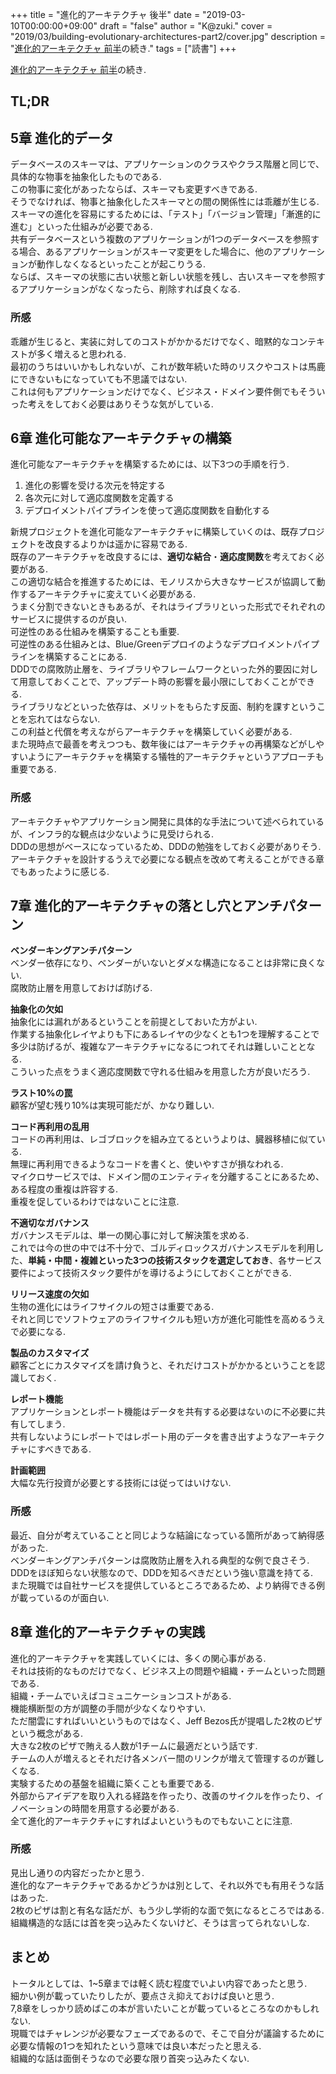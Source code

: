 +++
title = "進化的アーキテクチャ 後半"
date = "2019-03-10T00:00:00+09:00"
draft = "false"
author = "K@zuki."
cover = "2019/03/building-evolutionary-architectures-part2/cover.jpg"
description = "[進化的アーキテクチャ 前半](https://www.khasegawa.net/posts/2019/03/building-evolutionary-architectures/)の続き."
tags = ["読書"]
+++

[進化的アーキテクチャ 前半](https://www.khasegawa.net/posts/2019/03/building-evolutionary-architectures/)の続き.

## TL;DR

## 5章 進化的データ
データベースのスキーマは、アプリケーションのクラスやクラス階層と同じで、具体的な物事を抽象化したものである.  
この物事に変化があったならば、スキーマも変更すべきである.  
そうでなければ、物事と抽象化したスキーマとの間の関係性には乖離が生じる.  
スキーマの進化を容易にするためには、「テスト」「バージョン管理」「漸進的に進む」といった仕組みが必要である.  
共有データベースという複数のアプリケーションが1つのデータベースを参照する場合、あるアプリケーションがスキーマ変更をした場合に、他のアプリケーションが動作しなくなるといったことが起こりうる.  
ならば、スキーマの状態に古い状態と新しい状態を残し、古いスキーマを参照するアプリケーションがなくなったら、削除すれば良くなる.  

### 所感
乖離が生じると、実装に対してのコストがかかるだけでなく、暗黙的なコンテキストが多く増えると思われる.  
最初のうちはいいかもしれないが、これが数年続いた時のリスクやコストは馬鹿にできないもになっていても不思議ではない.  
これは何もアプリケーションだけでなく、ビジネス・ドメイン要件側でもそういった考えをしておく必要はありそうな気がしている.  

## 6章 進化可能なアーキテクチャの構築
進化可能なアーキテクチャを構築するためには、以下3つの手順を行う.  

1. 進化の影響を受ける次元を特定する
2. 各次元に対して適応度関数を定義する
3. デプロイメントパイプラインを使って適応度関数を自動化する

新規プロジェクトを進化可能なアーキテクチャに構築していくのは、既存プロジェクトを改良するよりかは遥かに容易である.  
既存のアーキテクチャを改良するには、**適切な結合**・**適応度関数**を考えておく必要がある.  
この適切な結合を推進するためには、モノリスから大きなサービスが協調して動作するアーキテクチャに変えていく必要がある.  
うまく分割できないときもあるが、それはライブラリといった形式でそれぞれのサービスに提供するのが良い.  
可逆性のある仕組みを構築することも重要.  
可逆性のある仕組みとは、Blue/Greenデプロイのようなデプロイメントパイプラインを構築することにある.  
DDDでの腐敗防止層を、ライブラリやフレームワークといった外的要因に対して用意しておくことで、アップデート時の影響を最小限にしておくことができる.  
ライブラリなどといった依存は、メリットをもらたす反面、制約を課すということを忘れてはならない.  
この利益と代償を考えながらアーキテクチャを構築していく必要がある.  
また現時点で最善を考えつつも、数年後にはアーキテクチャの再構築などがしやすいようにアーキテクチャを構築する犠牲的アーキテクチャというアプローチも重要である.  

### 所感
アーキテクチャやアプリケーション開発に具体的な手法について述べられているが、インフラ的な観点は少ないように見受けられる.  
DDDの思想がベースになっているため、DDDの勉強をしておく必要がありそう.  
アーキテクチャを設計するうえで必要になる観点を改めて考えることができる章でもあったように感じる.  

## 7章 進化的アーキテクチャの落とし穴とアンチパターン
**ベンダーキングアンチパターン**  
ベンダー依存になり、ベンダーがいないとダメな構造になることは非常に良くない.  
腐敗防止層を用意しておけば防げる.  

**抽象化の欠如**  
抽象化には漏れがあるということを前提としておいた方がよい.  
作業する抽象化レイヤよりも下にあるレイヤの少なくとも1つを理解することで多少は防げるが、複雑なアーキテクチャになるにつれてそれは難しいこととなる.  
こういった点をうまく適応度関数で守れる仕組みを用意した方が良いだろう.  

**ラスト10%の罠**  
顧客が望む残り10%は実現可能だが、かなり難しい.  

**コード再利用の乱用**  
コードの再利用は、レゴブロックを組み立てるというよりは、臓器移植に似ている.  
無理に再利用できるようなコードを書くと、使いやすさが損なわれる.  
マイクロサービスでは、ドメイン間のエンティティを分離することにあるため、ある程度の重複は許容する.  
重複を促しているわけではないことに注意.  

**不適切なガバナンス**  
ガバナンスモデルは、単一の関心事に対して解決策を求める.  
これでは今の世の中では不十分で、ゴルディロックスガバナンスモデルを利用した、**単純・中間・複雑といった3つの技術スタックを選定しておき**、各サービス要件によって技術スタック要件がを導けるようにしておくことができる.  

**リリース速度の欠如**  
生物の進化にはライフサイクルの短さは重要である.  
それと同じでソフトウェアのライフサイクルも短い方が進化可能性を高めるうえで必要になる.  

**製品のカスタマイズ**  
顧客ごとにカスタマイズを請け負うと、それだけコストがかかるということを認識しておく.  

**レポート機能**  
アプリケーションとレポート機能はデータを共有する必要はないのに不必要に共有してしまう.  
共有しないようにレポートではレポート用のデータを書き出すようなアーキテクチャにすべきである.  

**計画範囲**  
大幅な先行投資が必要とする技術には従ってはいけない.  

### 所感
最近、自分が考えていることと同じような結論になっている箇所があって納得感があった.   
ベンダーキングアンチパターンは腐敗防止層を入れる典型的な例で良さそう.  
DDDをほぼ知らない状態なので、DDDを知るべきだという強い意識を持てる.  
また現職では自社サービスを提供しているところであるため、より納得できる例が載っているのが面白い.  

## 8章 進化的アーキテクチャの実践
進化的アーキテクチャを実践していくには、多くの関心事がある.  
それは技術的なものだけでなく、ビジネス上の問題や組織・チームといった問題である.  
組織・チームでいえばコミュニケーションコストがある.  
機能横断型の方が調整の手間が少なくなりやすい.  
ただ闇雲にすればいいというものではなく、Jeff Bezos氏が提唱した2枚のピザという概念がある.  
大きな2枚のピザで賄える人数が1チームに最適だという話です.  
チームの人が増えるとそれだけ各メンバー間のリンクが増えて管理するのが難しくなる.  
実験するための基盤を組織に築くことも重要である.  
外部からアイデアを取り入れる経路を作ったり、改善のサイクルを作ったり、イノベーションの時間を用意する必要がある.  
全て進化的アーキテクチャにすればよいというものでもないことに注意.  

### 所感
見出し通りの内容だったかと思う.  
進化的なアーキテクチャであるかどうかは別として、それ以外でも有用そうな話はあった.  
2枚のピザは割と有名な話だが、もう少し学術的な面で気になるところではある.  
組織構造的な話には首を突っ込みたくないけど、そうは言ってられないしな.  

## まとめ
トータルとしては、1~5章までは軽く読む程度でいよい内容であったと思う.  
細かい例が載っていたりしたが、要点さえ抑えておけば良いと思う.  
7,8章をしっかり読めばこの本が言いたいことが載っているところなのかもしれない.   
現職ではチャレンジが必要なフェーズであるので、そこで自分が議論するために必要な情報の1つを知れたという意味では良い本だったと思える.  
組織的な話は面倒そうなので必要な限り首突っ込みたくない.
